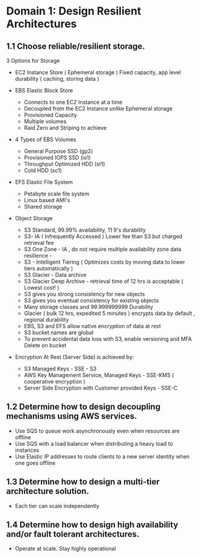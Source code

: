 # Domain 1: Design Resilient Architectures

## 1.1 Choose reliable/resilient storage.

3 Options for Storage

- EC2 Instance Store ( Ephemeral storage ) Fixed capacity, app level durability ( caching, storing data )

- EBS Elastic Block Store 
  - Connects to one EC2 Instance at a time 
  - Decoupled from the EC2 Instance unlike Ephemeral storage
  - Provisioned Capacity
  - Multiple volumes 
  - Raid Zero and Striping to achieve 
  
- 4 Types of EBS Volumes
  - General Purpose SSD (gp2)
  - Provisioned IOPS SSD (io1)
  - Throughput Optimized HDD (st1)
  - Cold HDD (sc1)

- EFS Elastic File System
  - Petabyte scale file system
  - Linux based AMI's
  - Shared storage
  
- Object Storage 

  - S3 Standard, 99.99% availability, 11 9's durability
  - S3- IA ( Infrequently Accessed ) Lower fee than S3 but charged retrieval fee
  - S3 One Zone - IA , do not require multiple availability zone data resilience -
  - S3 - Intelligent Tiering ( Optimizes costs by moving data to lower tiers automatically )
  - S3 Glacier - Data archive
  - S3 Glacier Deep Archive - retrieval time of 12 hrs is acceptable ( Lowest cost! )
  - S3 gives you strong consistency for new objects
  - S3 gives you eventual consistency for existing objects
  - Many storage classes and 99.999999999 Durability
  - Glacier ( bulk 12 hrs, expedited 5 minutes ) encrypts data by default , regional durability
  - EBS, S3 and EFS allow native encryption of data at rest
  - S3 bucket names are global
  - To prevent accidental data loss with S3, enable versioning and MFA Delete on bucket
  
- Encryption At Rest (Server Side) is achieved by:
  - S3 Managed Keys - SSE - S3
  - AWS Key Management Service, Managed Keys - SSE-KMS ( cooperative encryption )
  - Server Side Encryption with Customer provided Keys - SSE-C

## 1.2 Determine how to design decoupling mechanisms using AWS services.

- Use SQS to queue work asynchronously even when resources are offline 
- Use SQS with a load balancer when distributing a heavy load to instances
- Use Elastic IP addresses to route clients to a new server identity when one goes offline

## 1.3 Determine how to design a multi-tier architecture solution.

- Each tier can scale independently

## 1.4 Determine how to design high availability and/or fault tolerant architectures.

- Operate at scale. Stay highly operational 

